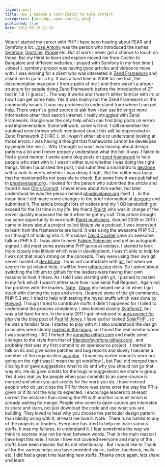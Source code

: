 ```yaml
---
layout: post
title: How I became a contributor to aura project
categories: [auraphp, open-source, php]
published: true
date: 2012-09-15 21:16
---
```

When I started my career with PHP I have been hearing about PEAR and Symfony a lot. [Jose Antony](http://joseantony.com/) was the person who introduced the names [Symfony](http://symfony-project.org), [Doctrine](http://doctrine-project.org), [Propel](http://propelorm.org) etc. But at work I never got a chance to touch on those. But my thirst to learn and explore moved me from Cochin to Bangalore and different websites. I played with Symfony in my free time ( Jobeet ). symfony-project was having good articles and videos to move with. I was working for a client who was interested in [Zend Framework](http://framework.zend.com) and asked me to go for a try. It was a hard time in 2009 for me that, the documentation was poor ( from a point of me ) and there wasn't a proper structure for people doing Zend Framework before the introduction of ZF tool in 1.8 ( I guess ) . The way it works and I wasn't either familiar with irc or how I can get some help. Yes it was mainly not the Zend Framework or the community issues. It was my problems to understand from where I can get help. There wasn't a good source to ask how I can use irc or get more information other than search internet. I really struggled with Zend Framework. Google was the only help which can find blog posts on errors and implementation. Some will work, some will not. I still remember the autoload error thrown which mentioned about this will be deprecated in Zend Framework 2 ( IIRC ). lol I wasn't either able to understand looking at those errors. I was having a thought that frameworks cannot be developed by people like me :) . Why I thought so was I was hearing about design patterns a lot and I never properly understood what the hell it was. I failed to find a good mentor. I wrote some blog posts on [zend framework](http://harikt.com/content/simple-blog-using-zend-framework-19) to help people who start with it. I wasn't either sure whether I was doing the right things. When I published the post, I did submitted a small intro to [devzone](http://devzone.zend.com) with a note to verify whether I was doing it right. But the editor was busy that he mentioned its not possible to check. But some how it was published in [phpdeveloper.org](http://phpdeveloper.org) . I looked for the person who submitted the article and found it was [Chris Cornutt](http://blog.phpdeveloper.org). I never know about him earlier, but later understood he was the person behind [phpdeveloper.org](http://phpdeveloper.org) itself :) . In the mean time I did made some changes to the brief information at [devzone](http://devzone.zend.com) and submitted it. The article brought lots of visitors and my 1 GB bandwidth got exceed for the 1st time in my life. My friend [Prajith](http://prajizworld.com) who was in charge of the server quickly increased the limit when he got my call. This article brought me some opportunity to work with [Packt publishers](http://packtpub.com). Around 2009 or 2010 I came to know about a project called [lithium](http://li3.me) via a podcast. I was interested to learn how the frameworks are build. It was using the awesome PHP 5.3 , so I thought of looking into it. At osidays [David Coallier](https://twitter.com/davidcoallier) gave an awesome talk on PHP 5.3 . I was able to meet [Fabien Potencier](http://fabien.potencier.org) and get an autograph signed. I did meet some awesome PHP gurus at osidays. I started to look more closely into lithium which was in development. I wasn't able to help for I was not that much strong on the concepts. They were using their own git server hosted at [dev.li3.me](http://dev.li3.me) . I was not comfortable with [git](http://git-scm.org), but when we search for git related help, it will be from [github.com](https://github.com) docs. So I asked about switching the lithium to github for the leaders were having their own reasons to host it there. As I told I was starting with git, I pushed to master in my fork which I wasn't either sure how I can send Pull Request . Again not the problem with the leaders. [Nate](https://twitter.com/nateabele) , [Gwoo](https://twitter.com/gwoo) etc helped me a lot when I got stuck with cloning the repo and errors. I learned some of the git commands, PHP 5.3 etc. I tried to help with testing the mysql stuffs which was done by [Howard](https://github.com/Howard3). Though I tried to contribute stuffs it didn't happened for I failed to understand the process completely. I also looked closely [Symfony2](http://symfony.com), but was a bit hard for me. In the early 2011 I got introduced to [aura project for php](https://github.com/auraphp) via the blog post of [Paul M Jones](http://paul-m-jones.com). I have earlier looked [SolarPHP](http://solarphp.com) , so he was a familiar face. I started to play with it. I also understood the design principles were clearly [mailed in the group](http://groups.google.com/forum/#!forum/auraphp), so I found the real mentor whom I was searching. IIRC I forked the [auraphp.github.com](https://github.com/auraphp/auraphp.github.com) and made some changes to the style from that of [friendsofsymfony.github.com](http://friendsofsymfony.github.com) , and probably that was my first commit to an opensource project . I started to talk on irc and give some patches and bug reports and slowly I became a member of the organization [auraphp](https://github.com/auraphp) . I know my earlier commits were not going on the right way( I mean the git workflow ), but Paul did merged than closing it or gave suggestions what to do and why you should not go that way etc. He do gave credits for the bugs or suggestions we share in group. Yes it was real joy for people when your commits to an open-source is merged and when you get credits for the work you do. I have noticed people who do just close the PR for there was some error the way the PR is given or if its not the way its expected. I encourage leaders to at-least correct the mistakes than closing the PR with another commit which is already waiting for merge. People who come to open-source are interested to share and learn, not just download the code and use what you are building. They loved to hear why you choose the particular design pattern than blindly using with it, at-least me love it. Note : There is no hatred to any of the projects or leaders. Every one has tried to help me learn various stuffs. It was my failures, to understand it. I fear sometimes the way we think to express may not be read between words. That is the main reason I have kept this note. I know I have not covered everyone and many of the stuffs have been missed. But its not intentionally . But I would like to Thank all for the various helps you have provided via irc, twitter, facebook, mails etc. I did had a great time learning new stuffs. Thanks once again, lets share and learn.  
